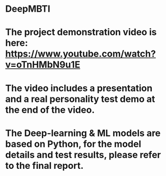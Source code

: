 # DeepMBTI
# The project demonstration video is here: https://www.youtube.com/watch?v=oTnHMbN9u1E
# The video includes a presentation and a real personality test demo at the end of the video.
# The Deep-learning & ML models are based on Python, for the model details and test results, please refer to the final report.
